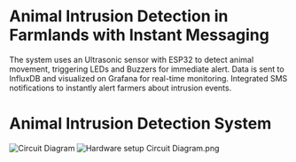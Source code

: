 # Animal Intrusion Detection in Farmlands with Instant Messaging
The system uses an Ultrasonic sensor with ESP32 to detect animal movement, triggering LEDs and Buzzers for immediate alert. Data is sent to InfluxDB and visualized on Grafana for real-time monitoring. Integrated SMS notifications to instantly alert farmers about intrusion events.

# Animal Intrusion Detection System

![Circuit Diagram](Images/Circuit_Diagram.png)
![Hardware setup](Images/Hardware_Setup.jpeg)
Circuit Diagram.png

